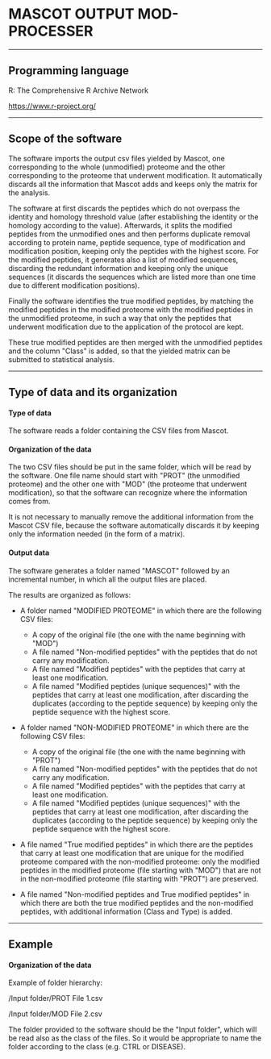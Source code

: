# MASCOT OUTPUT MOD-PROCESSER

***

## Programming language
R: The Comprehensive R Archive Network

https://www.r-project.org/

***

## Scope of the software
The software imports the output csv files yielded by Mascot, one corresponding to the whole (unmodified) proteome and the other corresponding to the proteome that underwent modification. It automatically discards all the information that Mascot adds and keeps only the matrix for the analysis.

The software at first discards the peptides which do not overpass the identity and homology threshold value (after establishing the identity or the homology according to the value). Afterwards, it splits the modified peptides from the unmodified ones and then performs duplicate removal according to protein name, peptide sequence, type of modification and modification position, keeping only the peptides with the highest score. For the modified peptides, it generates also a list of modified sequences, discarding the redundant information and keeping only the unique sequences (it discards the sequences which are listed more than one time due to different modification positions).

Finally the software identifies the true modified peptides, by matching the modified peptides in the modified proteome with the modified peptides in the unmodified proteome, in such a way that only the peptides that underwent modification due to the application of the protocol are kept.

These true modified peptides are then merged with the unmodified peptides and the column "Class" is added, so that the yielded matrix can be submitted to statistical analysis. 

***

## Type of data and its organization

#### Type of data
The software reads a folder containing the CSV files from Mascot.


#### Organization of the data
The two CSV files should be put in the same folder, which will be read by the software. One file name should start with "PROT" (the unmodified proteome) and the other one with "MOD" (the proteome that underwent modification), so that the software can recognize where the information comes from.

It is not necessary to manually remove the additional information from the Mascot CSV file, because the software automatically discards it by keeping only the information needed (in the form of a matrix).


#### Output data
The software generates a folder named "MASCOT" followed by an incremental number, in which all the output files are placed.

The results are organized as follows:
* A folder named "MODIFIED PROTEOME" in which there are the following CSV files:
    * A copy of the original file (the one with the name beginning with "MOD")
    * A file named "Non-modified peptides" with the peptides that do not carry any modification.
    * A file named "Modified peptides" with the peptides that carry at least one modification.
    * A file named "Modified peptides (unique sequences)" with the peptides that carry at least one modification, after discarding the duplicates (according to the peptide sequence) by keeping only the peptide sequence with the highest score.
    
* A folder named "NON-MODIFIED PROTEOME" in which there are the following CSV files:
    * A copy of the original file (the one with the name beginning with "PROT")
    * A file named "Non-modified peptides" with the peptides that do not carry any modification.
    * A file named "Modified peptides" with the peptides that carry at least one modification.
    * A file named "Modified peptides (unique sequences)" with the peptides that carry at least one modification, after discarding the duplicates (according to the peptide sequence) by keeping only the peptide sequence with the highest score.
    
* A file named "True modified peptides" in which there are the peptides that carry at least one modification that are unique for the modified proteome compared with the non-modified proteome: only the modified peptides in the modified proteome (file starting with "MOD") that are not in the non-modified proteome (file starting with "PROT") are preserved.

* A file named "Non-modified peptides and True modified peptides" in which there are both the true modified peptides and the non-modified peptides, with additional information (Class and Type) is added.

***

## Example

#### Organization of the data
Example of folder hierarchy:

/Input folder/PROT File 1.csv

/Input folder/MOD File 2.csv


The folder provided to the software should be the "Input folder", which will be read also as the class of the files. So it would be appropriate to name the folder according to the class (e.g. CTRL or DISEASE). 
